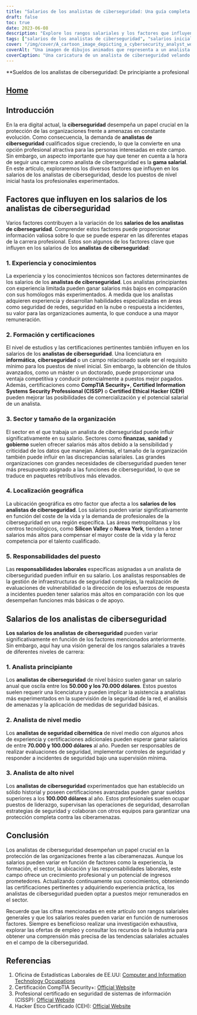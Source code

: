 ```yaml
---
title: "Salarios de los analistas de ciberseguridad: Una guía completa para el nivel de entrada y la compensación Pro"
draft: false
toc: true
date: 2023-06-08
description: "Explore los rangos salariales y los factores que influyen en los sueldos de los analistas de ciberseguridad, desde los puestos iniciales hasta los profesionales experimentados."
tags: ["salarios de los analistas de ciberseguridad", "salarios iniciales", "pro salarios", "carreras en ciberseguridad", "indemnización por ciberseguridad", "experiencia y conocimientos", "formación y certificaciones", "impacto de la industria en los salarios", "situación geográfica", "responsabilidades laborales", "analistas principiantes", "analistas de nivel medio", "analistas de alto nivel", "desarrollo profesional", "potencial de ingresos", "mercado laboral de la ciberseguridad", "tendencias salariales", "certificaciones de ciberseguridad", "Profesiones informáticas", "factores de compensación", "industria de la ciberseguridad", "rangos salariales", "perspectivas del mercado laboral", "guía salarial", "asesoramiento profesional", "tendencias salariales en ciberseguridad", "profesionales de la ciberseguridad", "puestos de analista de seguridad", "análisis del mercado laboral de la ciberseguridad", "tendencias salariales en ciberseguridad"]
cover: "/img/cover/A_cartoon_image_depicting_a_cybersecurity_analyst_working_a.png"
coverAlt: "Una imagen de dibujos animados que representa a un analista de ciberseguridad trabajando en un ordenador, rodeado de iconos de candados y flujos de datos, simbolizando la importancia de proteger los activos digitales y la información."
coverCaption: "Una caricatura de un analista de ciberseguridad velando por la seguridad digital, destacando el papel fundamental que desempeñan para salvaguardar a las organizaciones de las ciberamenazas."
---
```


**Sueldos de los analistas de ciberseguridad: De principiante a profesional

## [Home](/cyber-security-career-playbook-start/)

## Introducción

En la era digital actual, la **ciberseguridad** desempeña un papel crucial en la protección de las organizaciones frente a amenazas en constante evolución. Como consecuencia, la demanda de **analistas de ciberseguridad** cualificados sigue creciendo, lo que la convierte en una opción profesional atractiva para las personas interesadas en este campo. Sin embargo, un aspecto importante que hay que tener en cuenta a la hora de seguir una carrera como analista de ciberseguridad es la **gama salarial**. En este artículo, exploraremos los diversos factores que influyen en los salarios de los analistas de ciberseguridad, desde los puestos de nivel inicial hasta los profesionales experimentados.

## Factores que influyen en los salarios de los analistas de ciberseguridad

Varios factores contribuyen a la variación de los **salarios de los analistas de ciberseguridad**. Comprender estos factores puede proporcionar información valiosa sobre lo que se puede esperar en las diferentes etapas de la carrera profesional. Estos son algunos de los factores clave que influyen en los salarios de los **analistas de ciberseguridad**:

### 1. Experiencia y conocimientos

La experiencia y los conocimientos técnicos son factores determinantes de los salarios de los **analistas de ciberseguridad**. Los analistas principiantes con experiencia limitada pueden ganar salarios más bajos en comparación con sus homólogos más experimentados. A medida que los analistas adquieren experiencia y desarrollan habilidades especializadas en áreas como seguridad de redes, seguridad en la nube o respuesta a incidentes, su valor para las organizaciones aumenta, lo que conduce a una mayor remuneración.

### 2. Formación y certificaciones

El nivel de estudios y las certificaciones pertinentes también influyen en los salarios de los **analistas de ciberseguridad**. Una licenciatura en **informática**, **ciberseguridad** o un campo relacionado suele ser el requisito mínimo para los puestos de nivel inicial. Sin embargo, la obtención de títulos avanzados, como un máster o un doctorado, puede proporcionar una ventaja competitiva y conducir potencialmente a puestos mejor pagados. Además, certificaciones como **CompTIA Security+**, **Certified Information Systems Security Professional (CISSP)** o **Certified Ethical Hacker (CEH)** pueden mejorar las posibilidades de comercialización y el potencial salarial de un analista.

### 3. Sector y tamaño de la organización

El sector en el que trabaja un analista de ciberseguridad puede influir significativamente en su salario. Sectores como **finanzas**, **sanidad** y **gobierno** suelen ofrecer salarios más altos debido a la sensibilidad y criticidad de los datos que manejan. Además, el tamaño de la organización también puede influir en las discrepancias salariales. Las grandes organizaciones con grandes necesidades de ciberseguridad pueden tener más presupuesto asignado a las funciones de ciberseguridad, lo que se traduce en paquetes retributivos más elevados.

### 4. Localización geográfica

La ubicación geográfica es otro factor que afecta a los **salarios de los analistas de ciberseguridad**. Los salarios pueden variar significativamente en función del coste de la vida y la demanda de profesionales de la ciberseguridad en una región específica. Las áreas metropolitanas y los centros tecnológicos, como **Silicon Valley** o **Nueva York**, tienden a tener salarios más altos para compensar el mayor coste de la vida y la feroz competencia por el talento cualificado.

### 5. Responsabilidades del puesto

Las **responsabilidades laborales** específicas asignadas a un analista de ciberseguridad pueden influir en su salario. Los analistas responsables de la gestión de infraestructuras de seguridad complejas, la realización de evaluaciones de vulnerabilidad o la dirección de los esfuerzos de respuesta a incidentes pueden tener salarios más altos en comparación con los que desempeñan funciones más básicas o de apoyo.

## Salarios de los analistas de ciberseguridad

**Los salarios de los analistas de ciberseguridad** pueden variar significativamente en función de los factores mencionados anteriormente. Sin embargo, aquí hay una visión general de los rangos salariales a través de diferentes niveles de carrera:

### 1. Analista principiante

Los **analistas de ciberseguridad** de nivel básico suelen ganar un salario anual que oscila entre los **50.000 y los 70.000 dólares**. Estos puestos suelen requerir una licenciatura y pueden implicar la asistencia a analistas más experimentados en la supervisión de la seguridad de la red, el análisis de amenazas y la aplicación de medidas de seguridad básicas.

### 2. Analista de nivel medio

Los **analistas de seguridad cibernética** de nivel medio con algunos años de experiencia y certificaciones adicionales pueden esperar ganar salarios de entre **70.000 y 100.000 dólares** al año. Pueden ser responsables de realizar evaluaciones de seguridad, implementar controles de seguridad y responder a incidentes de seguridad bajo una supervisión mínima.

### 3. Analista de alto nivel

Los **analistas de ciberseguridad** experimentados que han establecido un sólido historial y poseen certificaciones avanzadas pueden ganar sueldos superiores a los **100.000 dólares** al año. Estos profesionales suelen ocupar puestos de liderazgo, supervisan las operaciones de seguridad, desarrollan estrategias de seguridad y colaboran con otros equipos para garantizar una protección completa contra las ciberamenazas.

## Conclusión

Los analistas de ciberseguridad desempeñan un papel crucial en la protección de las organizaciones frente a las ciberamenazas. Aunque los salarios pueden variar en función de factores como la experiencia, la formación, el sector, la ubicación y las responsabilidades laborales, este campo ofrece un crecimiento profesional y un potencial de ingresos prometedores. Actualizando continuamente sus conocimientos, obteniendo las certificaciones pertinentes y adquiriendo experiencia práctica, los analistas de ciberseguridad pueden optar a puestos mejor remunerados en el sector.

Recuerde que las cifras mencionadas en este artículo son rangos salariales generales y que los salarios reales pueden variar en función de numerosos factores. Siempre es beneficioso realizar una investigación exhaustiva, explorar las ofertas de empleo y consultar los recursos de la industria para obtener una comprensión más precisa de las tendencias salariales actuales en el campo de la ciberseguridad.

## Referencias

1. Oficina de Estadísticas Laborales de EE.UU: [Computer and Information Technology Occupations](https://www.bls.gov/ooh/computer-and-information-technology/home.htm)
2. Certificación CompTIA Security+: [Official Website](https://www.comptia.org/certifications/security)
3. Profesional certificado en seguridad de sistemas de información (CISSP): [Official Website](https://www.isc2.org/Certifications/CISSP)
4. Hacker Ético Certificado (CEH): [Official Website](https://www.eccouncil.org/programs/certified-ethical-hacker-ceh/)
